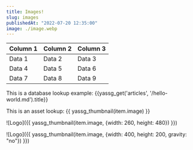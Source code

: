 ```yaml
---
title: Images!
slug: images
publishedAt: "2022-07-20 12:35:00"
image: ./image.webp
---
```


| Column 1 | Column 2 | Column 3 |
| -------- | -------- | -------- |
| Data 1   | Data 2   | Data 3   |
| Data 4   | Data 5   | Data 6   |
| Data 7   | Data 8   | Data 9   |

This is a database lookup example: {{yassg_get('articles', '/hello-world.md').title}}

This is an asset lookup: {{ yassg_thumbnail(item.image) }}

![Logo]({{ yassg_thumbnail(item.image, {width: 260, height: 480}) }})

![Logo]({{ yassg_thumbnail(item.image, {width: 400, height: 200, gravity: "no"}) }})
